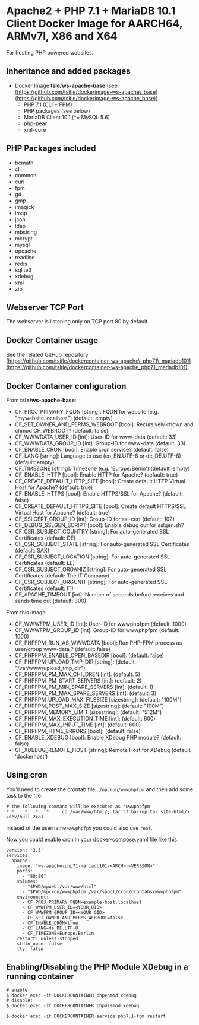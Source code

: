 # Apache2 + PHP 7.1 + MariaDB 10.1 Client Docker Image for AARCH64, ARMv7l, X86 and X64

For hosting PHP powered websites.

## Inheritance and added packages

- Docker Image **tsle/ws-apache-base** (see [https://github.com/tsitle/dockerimage-ws-apache\_base](https://github.com/tsitle/dockerimage-ws-apache_base))
	- PHP 7.1 (CLI + FPM)
	- PHP packages (see below)
	- MariaDB Client 10.1 (^= MySQL 5.6)
	- php-pear
	- xml-core

## PHP Packages included

- bcmath
- cli
- common
- curl
- fpm
- gd
- gmp
- imagick
- imap
- json
- ldap
- mbstring
- mcrypt
- mysql
- opcache
- readline
- redis
- sqlite3
- xdebug
- xml
- zip

## Webserver TCP Port

The webserver is listening only on TCP port 80 by default.

## Docker Container usage

See the related GitHub repository [https://github.com/tsitle/dockercontainer-ws-apache\_php71\_mariadb101](https://github.com/tsitle/dockercontainer-ws-apache_php71_mariadb101)

## Docker Container configuration

From **tsle/ws-apache-base**:

- CF\_PROJ\_PRIMARY\_FQDN [string]: FQDN for website (e.g. "mywebsite.localhost") (default: empty)
- CF\_SET\_OWNER\_AND\_PERMS\_WEBROOT [bool]: Recursively chown and chmod CF\_WEBROOT? (default: false)
- CF\_WWWDATA\_USER\_ID [int]: User-ID for www-data (default: 33)
- CF\_WWWDATA\_GROUP\_ID [int]: Group-ID for www-data (default: 33)
- CF\_ENABLE\_CRON [bool]: Enable cron service? (default: false)
- CF\_LANG [string]: Language to use (en\_EN.UTF-8 or de\_DE.UTF-8) (default: empty)
- CF\_TIMEZONE [string]: Timezone (e.g. 'Europe/Berlin') (default: empty)
- CF\_ENABLE\_HTTP [bool]: Enable HTTP for Apache? (default: true)
- CF\_CREATE\_DEFAULT\_HTTP\_SITE [bool]: Create default HTTP Virtual Host for Apache? (default: true)
- CF\_ENABLE\_HTTPS [bool]: Enable HTTPS/SSL for Apache? (default: false)
- CF\_CREATE\_DEFAULT\_HTTPS\_SITE [bool]: Create default HTTPS/SSL Virtual Host for Apache? (default: true)
- CF\_SSLCERT\_GROUP\_ID [int]: Group-ID for ssl-cert (default: 102)
- CF\_DEBUG\_SSLGEN\_SCRIPT [bool]: Enable debug out for sslgen.sh?
- CF\_CSR\_SUBJECT\_COUNTRY [string]: For auto-generated SSL Certificates (default: DE)
- CF\_CSR\_SUBJECT\_STATE [string]: For auto-generated SSL Certificates (default: SAX)
- CF\_CSR\_SUBJECT\_LOCATION [string]: For auto-generated SSL Certificates (default: LE)
- CF\_CSR\_SUBJECT\_ORGANIZ [string]: For auto-generated SSL Certificates (default: The IT Company)
- CF\_CSR\_SUBJECT\_ORGUNIT [string]: For auto-generated SSL Certificates (default: IT)
- CF\_APACHE\_TIMEOUT [int]: Number of seconds before receives and sends time out (default: 300)

From this image:

- CF\_WWWFPM\_USER\_ID [int]: User-ID for wwwphpfpm (default: 1000)
- CF\_WWWFPM\_GROUP\_ID [int]: Group-ID for wwwphpfpm (default: 1000)
- CF\_PHPFPM\_RUN\_AS\_WWWDATA [bool]: Run PHP-FPM process as user/group www-data ? (default: false)
- CF\_PHPFPM\_ENABLE\_OPEN\_BASEDIR [bool]: (default: false)
- CF\_PHPFPM\_UPLOAD\_TMP\_DIR [string]: (default: "/var/www/upload\_tmp\_dir")
- CF\_PHPFPM\_PM\_MAX\_CHILDREN [int]: (default: 5)
- CF\_PHPFPM\_PM\_START\_SERVERS [int]: (default: 2)
- CF\_PHPFPM\_PM\_MIN\_SPARE\_SERVERS [int]: (default: 1)
- CF\_PHPFPM\_PM\_MAX\_SPARE\_SERVERS [int]: (default: 3)
- CF\_PHPFPM\_UPLOAD\_MAX\_FILESIZE [sizestring]: (default: "100M")
- CF\_PHPFPM\_POST\_MAX\_SIZE [sizestring]: (default: "100M")
- CF\_PHPFPM\_MEMORY\_LIMIT [sizestring]: (default: "512M")
- CF\_PHPFPM\_MAX\_EXECUTION\_TIME [int]: (default: 600)
- CF\_PHPFPM\_MAX\_INPUT\_TIME [int]: (default: 600)
- CF\_PHPFPM\_HTML\_ERRORS [bool]: (default: false)
- CF\_ENABLE\_XDEBUG [bool]: Enable XDebug PHP module? (default: false)
- CF\_XDEBUG\_REMOTE\_HOST [string]: Remote Host for XDebug (default 'dockerhost')

## Using cron

You'll need to create the crontab file `./mpcron/wwwphpfpm` and then add some task to the file:

```
# the following command will be executed as 'wwwphpfpm'
* *    *   *   *     cd /var/www/html/; tar cf backup.tar site-html/> /dev/null 2>&1
```

Instead of the username `wwwphpfpm` you could also use `root`.

Now you could enable cron in your docker-compose.yaml file like this:

```
version: '3.5'
services:
  apache:
    image: "ws-apache-php71-mariadb101-<ARCH>:<VERSION>"
    ports:
      - "80:80"
    volumes:
      - "$PWD/mpweb:/var/www/html"
      - "$PWD/mpcron/wwwphpfpm:/var/spool/cron/crontabs/wwwphpfpm"
    environment:
      - CF_PROJ_PRIMARY_FQDN=example-host.localhost
      - CF_WWWFPM_USER_ID=<YOUR_UID>
      - CF_WWWFPM_GROUP_ID=<YOUR_GID>
      - CF_SET_OWNER_AND_PERMS_WEBROOT=false
      - CF_ENABLE_CRON=true
      - CF_LANG=de_DE.UTF-8
      - CF_TIMEZONE=Europe/Berlin
    restart: unless-stopped
    stdin_open: false
    tty: false
```

## Enabling/Disabling the PHP Module XDebug in a running container

```
# enable:
$ docker exec -it DOCKERCONTAINER phpenmod xdebug
# disable:
$ docker exec -it DOCKERCONTAINER phpdismod xdebug
```
```
$ docker exec -it DOCKERCONTAINER service php7.1-fpm restart
```
